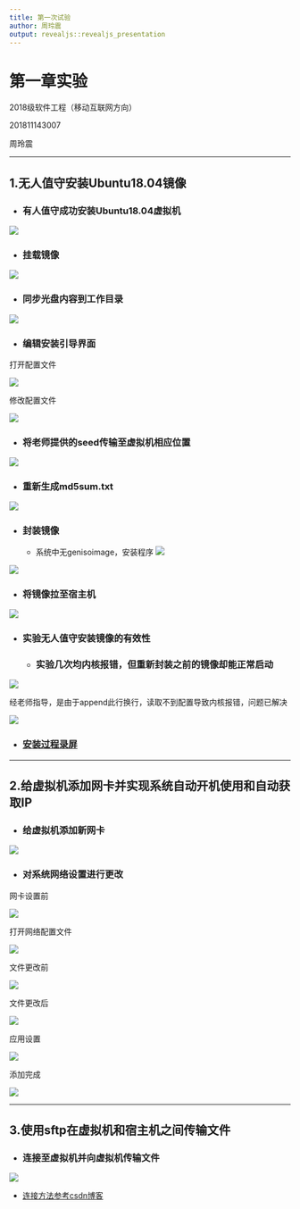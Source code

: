```yaml
---
title: 第一次试验
author: 周玲震
output: revealjs::revealjs_presentation
---
```


# 第一章实验

2018级软件工程（移动互联网方向）

201811143007

周玲震

---

## 1.无人值守安装Ubuntu18.04镜像

* ### 有人值守成功安装Ubuntu18.04虚拟机

![](images/exp0x01/有人值守安装Ubuntu.jpg)

* ### 挂载镜像

![](images/exp0x01/挂载镜像成功.png)

* ### 同步光盘内容到工作目录

![](images/exp0x01/同步光盘内容到工作目录.png)

* ### 编辑安装引导界面

打开配置文件

![](images/exp0x01/进入工作目录编辑安装引导界面.png)

修改配置文件

![](images/exp0x01/配置文件修改后.png)

* ### 将老师提供的seed传输至虚拟机相应位置

![](images/exp0x01/传输preseed.png)

* ### 重新生成md5sum.txt

![](images/exp0x01/权限不够更改权限并重新生成md5.png)

* ### 封装镜像
  * 系统中无genisoimage，安装程序
![](images/exp0x01/安装genisoimage.png)

![](images/exp0x01/重新封装完成.png)

* ### 将镜像拉至宿主机

![](images/exp0x01/将镜像拉到宿主机.png)

* ### 实验无人值守安装镜像的有效性
  * ### 实验几次均内核报错，但重新封装之前的镜像却能正常启动
![](images/exp0x01/内核报错.png)

经老师指导，是由于append此行换行，读取不到配置导致内核报错，问题已解决

![](images/exp0x01/错误修改后.png)

* ### [安装过程录屏](https://v.youku.com/v_show/id_XNDYwMDIxNDI4MA==.html)

---

## 2.给虚拟机添加网卡并实现系统自动开机使用和自动获取IP

* ### 给虚拟机添加新网卡

![](images/exp0x01/添加新网卡.png)

* ### 对系统网络设置进行更改
网卡设置前

![](images/exp0x01/网卡设置前.png)

打开网络配置文件
  
![](images/exp0x01/打开网络配置文件.png)

文件更改前

![](images/exp0x01/网络配置文件更改前.png)

文件更改后

![](images/exp0x01/网络配置文件更改后.png)

应用设置

![](images/exp0x01/应用网络设置.png)

添加完成

![](images/exp0x01/网卡添加完成.png)

---

## 3.使用sftp在虚拟机和宿主机之间传输文件

* ### 连接至虚拟机并向虚拟机传输文件

![](images/exp0x01/连接至虚拟机并传输文件.png)

* [连接方法参考csdn博客](https://blog.csdn.net/gzxdale/article/details/81140889)